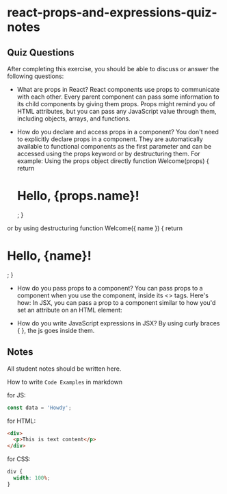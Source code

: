 # react-props-and-expressions-quiz-notes

## Quiz Questions

After completing this exercise, you should be able to discuss or answer the following questions:

- What are props in React?
  React components use props to communicate with each other. Every parent component can pass some information to its child components by giving them props. Props might remind you of HTML attributes, but you can pass any JavaScript value through them, including objects, arrays, and functions.

- How do you declare and access props in a component?
  You don't need to explicitly declare props in a component. They are automatically available to functional components as the first parameter and can be accessed using the props keyword or by destructuring them. For example:
  Using the props object directly
  function Welcome(props) {
  return <h1>Hello, {props.name}!</h1>;
  }

or by using destructuring
function Welcome({ name }) {
return <h1>Hello, {name}!</h1>;
}

- How do you pass props to a component?
  You can pass props to a component when you use the component, inside its <> tags. Here's how:
  In JSX, you can pass a prop to a component similar to how you'd set an attribute on an HTML element:
  <Welcome name="React" />

- How do you write JavaScript expressions in JSX?
  By using curly braces { }, the js goes inside them.

## Notes

All student notes should be written here.

How to write `Code Examples` in markdown

for JS:

```javascript
const data = 'Howdy';
```

for HTML:

```html
<div>
  <p>This is text content</p>
</div>
```

for CSS:

```css
div {
  width: 100%;
}
```
